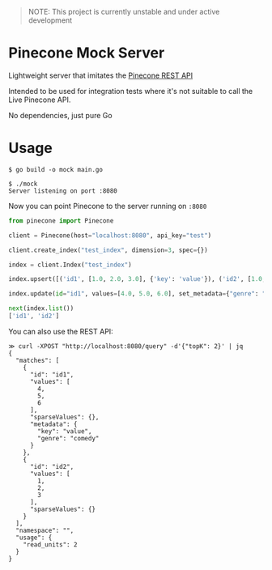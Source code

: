 > NOTE: This project is currently unstable and under active development

# Pinecone Mock Server

Lightweight server that imitates the [Pinecone REST API](https://docs.pinecone.io/reference/api/introduction)

Intended to be used for integration tests where it's not suitable to call the Live Pinecone API.

No dependencies, just pure Go

# Usage

```
$ go build -o mock main.go

$ ./mock
Server listening on port :8080
```

Now you can point Pinecone to the server running on `:8080`

```python
from pinecone import Pinecone

client = Pinecone(host="localhost:8080", api_key="test")

client.create_index("test_index", dimension=3, spec={})

index = client.Index("test_index")

index.upsert([('id1', [1.0, 2.0, 3.0], {'key': 'value'}), ('id2', [1.0, 2.0, 3.0])], namespace="test")

index.update(id="id1", values=[4.0, 5.0, 6.0], set_metadata={"genre": "comedy"}, namespace="test")

next(index.list())
['id1', 'id2']
```

You can also use the REST API:

```
≫ curl -XPOST "http://localhost:8080/query" -d'{"topK": 2}' | jq
{
  "matches": [
    {
      "id": "id1",
      "values": [
        4,
        5,
        6
      ],
      "sparseValues": {},
      "metadata": {
        "key": "value",
        "genre": "comedy"
      }
    },
    {
      "id": "id2",
      "values": [
        1,
        2,
        3
      ],
      "sparseValues": {}
    }
  ],
  "namespace": "",
  "usage": {
    "read_units": 2
  }
}
```
